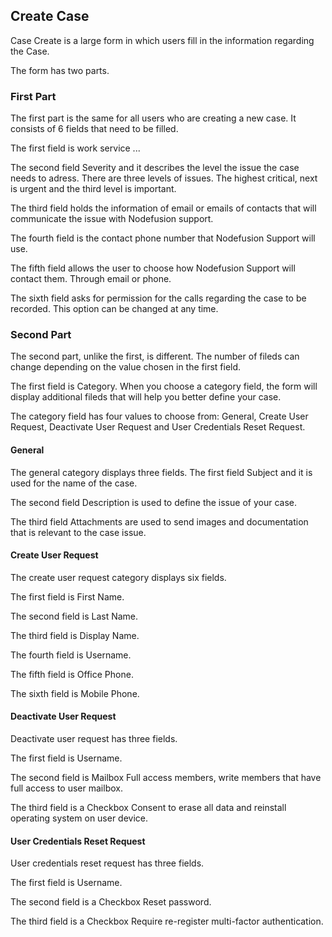 ## Create Case

Case Create is a large form in which users fill in the information regarding the Case.

The form has two parts.

### First Part

The first part is the same for all users who are creating a new case.
It consists of 6 fields that need to be filled.

The first field is work service ...

The second field Severity and it describes the level the issue the case needs to adress.
There are three levels of issues. The highest critical, next is urgent and the third level is important.

The third field holds the information of email or emails of contacts that will communicate the issue with Nodefusion support.

The fourth field is the contact phone number that Nodefusion Support will use.

The fifth field allows the user to choose how Nodefusion Support will contact them. Through email or phone.

The sixth field asks for permission for the calls regarding the case to be recorded. This option can be changed at any time.


### Second Part

The second part, unlike the first, is different.
The number of fileds can change depending on the value chosen in the first field.

The first field is Category.
When you choose a category field, the form will display additional fileds that will help you better define your case.

The category field has four values to choose from: General, Create User Request, Deactivate User Request and User Credentials Reset Request.


#### General

The general category displays three fields.
The first field Subject and it is used for the name of the case.

The second field Description is used to define the issue of your case.

The third field Attachments are used to send images and documentation that is relevant to the case issue.


#### Create User Request

The create user request category displays six fields.

The first field is First Name.

The second field is Last Name.

The third field is Display Name.

The fourth field is Username.

The fifth field is Office Phone.

The sixth field is Mobile Phone.


#### Deactivate User Request

Deactivate user request has three fields.

The first field is Username.

The second field is Mailbox Full access members, write members that have full access to user mailbox.

The third field is a Checkbox Consent to erase all data and reinstall operating system on user device.


#### User Credentials Reset Request

User credentials reset request has three fields.

The first field is Username.

The second field is a Checkbox Reset password.

The third field is a Checkbox Require re-register multi-factor authentication.